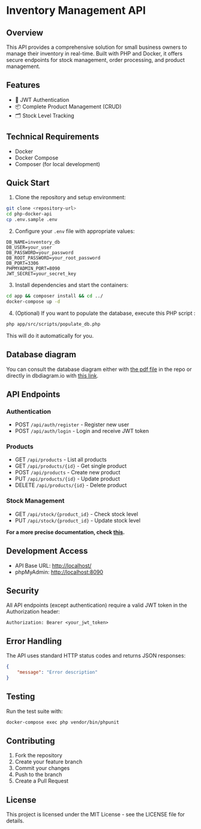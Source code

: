# Inventory Management API

## Overview

This API provides a comprehensive solution for small business owners to manage their inventory in real-time. Built with PHP and Docker, it offers secure endpoints for stock management, order processing, and product management.

## Features

- 🔐 JWT Authentication
- 📦 Complete Product Management (CRUD)
- 🗂️ Stock Level Tracking
<!-- - 📋 Order Processing System -->
<!-- - 🚚 Delivery Management
- ↩️ Returns Processing -->

## Technical Requirements

- Docker
- Docker Compose
- Composer (for local development)

## Quick Start

1. Clone the repository and setup environment:
```sh
git clone <repository-url>
cd php-docker-api
cp .env.sample .env
```

2. Configure your `.env` file with appropriate values:
```env
DB_NAME=inventory_db
DB_USER=your_user
DB_PASSWORD=your_password
DB_ROOT_PASSWORD=your_root_password
DB_PORT=3306
PHPMYADMIN_PORT=8090
JWT_SECRET=your_secret_key
```

3. Install dependencies and start the containers:
```sh
cd app && composer install && cd ../
docker-compose up -d
```

4. (Optional) If you want to populate the database, execute this PHP script :
```sh
php app/src/scripts/populate_db.php
```
This will do it automatically for you.

## Database diagram

You can consult the database diagram either with [the pdf file](https://github.com/mtkuwav/manage-my-stocks/blob/main/database%20diagram.pdf) in the repo or directly in dbdiagram.io with [this link](https://dbdiagram.io/d/inventory-final-67ba1182263d6cf9a018de50).

## API Endpoints

### Authentication
- POST `/api/auth/register` - Register new user
- POST `/api/auth/login` - Login and receive JWT token

### Products
- GET `/api/products` - List all products
- GET `/api/products/{id}` - Get single product
- POST `/api/products` - Create new product
- PUT `/api/products/{id}` - Update product
- DELETE `/api/products/{id}` - Delete product

<!-- ### Orders
- GET `/api/orders` - List all orders
- POST `/api/orders` - Create new order
- PUT `/api/orders/{id}` - Update order status
- DELETE `/api/orders/{id}` - Cancel order -->

### Stock Management
- GET `/api/stock/{product_id}` - Check stock level
- PUT `/api/stock/{product_id}` - Update stock level

**For a more precise documentation, check [this](./DOCUMENTATION.md).** 

## Development Access

- API Base URL: [http://localhost/](http://localhost/)
- phpMyAdmin: [http://localhost:8090](http://localhost:8090)
<!-- - API Documentation: [http://localhost/api/docs](http://localhost/api/docs) -->

## Security

All API endpoints (except authentication) require a valid JWT token in the Authorization header:
```
Authorization: Bearer <your_jwt_token>
```

## Error Handling

The API uses standard HTTP status codes and returns JSON responses:
```json
{
    "message": "Error description"
}
```

## Testing

Run the test suite with:
```sh
docker-compose exec php vendor/bin/phpunit
```

## Contributing

1. Fork the repository
2. Create your feature branch
3. Commit your changes
4. Push to the branch
5. Create a Pull Request

## License

This project is licensed under the MIT License - see the LICENSE file for details.
